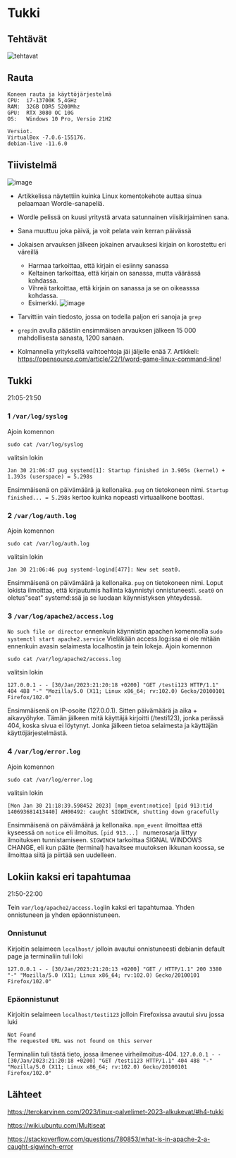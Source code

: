 # Tukki
## Tehtävät
![tehtavat](https://user-images.githubusercontent.com/122887067/215345281-cbd1ac7d-43d9-4c72-8a64-b519801d9843.png)


## Rauta

    Koneen rauta ja käyttöjärjestelmä
    CPU:  i7-13700K 5,4GHz
    RAM:  32GB DDR5 5200Mhz
    GPU:  RTX 3080 OC 10G
    OS:   Windows 10 Pro, Versio 21H2
    
    Versiot. 
    VirtualBox -7.0.6-155176.
    debian-live -11.6.0


## Tiivistelmä
![image](https://user-images.githubusercontent.com/122887067/215345338-e9be1757-9756-4335-9aef-c136396c3b36.png)
- Artikkelissa näytettiin kuinka Linux komentokehote auttaa sinua pelaamaan Wordle-sanapeliä.

- Wordle pelissä on kuusi yritystä arvata satunnainen viisikirjaiminen sana.
- Sana muuttuu joka päivä, ja voit pelata vain kerran päivässä
- Jokaisen arvauksen jälkeen jokainen arvauksesi kirjain on korostettu eri väreillä
    - Harmaa tarkoittaa, että kirjain ei esiinny sanassa
    - Keltainen tarkoittaa, että kirjain on sanassa, mutta väärässä kohdassa.
    - Vihreä tarkoittaa, että kirjain on sanassa ja se on oikeasssa kohdassa. 
    - Esimerkki. ![image](https://user-images.githubusercontent.com/122887067/215345522-3b981dae-20aa-4e27-bc04-feeb96fa3975.png)
- Tarvittiin vain tiedosto, jossa on todella paljon eri sanoja ja ```grep```
- ```grep```:in avulla päästiin ensimmäisen arvauksen jälkeen 15 000 mahdollisesta sanasta, 1200 sanaan. 
- Kolmannella yrityksellä vaihtoehtoja jäi jäljelle enää 7. 
Artikkeli: https://opensource.com/article/22/1/word-game-linux-command-line!

## Tukki
21:05-21:50
### 1 `/var/log/syslog`
Ajoin komennon

    sudo cat /var/log/syslog

valitsin lokin

`Jan 30 21:06:47 pug systemd[1]: Startup finished in 3.905s (kernel) + 1.393s (userspace) = 5.298s`

Ensimmäisenä on päivämäärä ja kellonaika. ```pug``` on tietokoneen nimi. ```Startup finished... = 5.298s``` kertoo kuinka nopeasti virtuaalikone boottasi. 
### 2 `/var/log/auth.log`
Ajoin komennon
    
    sudo cat /var/log/auth.log

valitsin lokin

`Jan 30 21:06:46 pug systemd-logind[477]: New set seat0.`

Ensimmäisenä on päivämäärä ja kellonaika. ```pug``` on tietokoneen nimi.
Loput lokista ilmoittaa, että kirjautumis hallinta käynnistyi onnistuneesti.  ```seat0``` on oletus"seat" systemd:ssä ja se luodaan käynnistyksen yhteydessä.

### 3 `/var/log/apache2/access.log`
`No such file or director` ennenkuin käynnistin apachen komennolla `sudo systemctl start apache2.service`
Vieläkään access.log:issa ei ole mitään ennenkuin avasin selaimesta localhostin ja tein lokeja.
Ajoin komennon

    sudo cat /var/log/apache2/access.log
    
valitsin lokin
    
`127.0.0.1 - - [30/Jan/2023:21:20:18 +0200] "GET /testi123 HTTP/1.1" 404 488 "-" "Mozilla/5.0 (X11; Linux x86_64; rv:102.0) Gecko/20100101 Firefox/102.0"`

Ensimmäisenä on IP-osoite (127.0.0.1). Sitten päivämäärä ja aika + aikavyöhyke. Tämän jälkeen mitä käyttäjä kirjoitti (/testi123), jonka perässä 404, koska sivua ei löytynyt. Jonka jälkeen tietoa selaimesta ja käyttäjän käyttöjärjestelmästä. 

### 4 `/var/log/error.log`
Ajoin komennon

    sudo cat /var/log/error.log

valitsin lokin

`[Mon Jan 30 21:18:39.598452 2023] [mpm_event:notice] [pid 913:tid 140693681413440] AH00492: caught SIGWINCH, shutting down gracefully`

Ensimmäisenä on päivämäärä ja kellonaika. ```mpm_event``` ilmoittaa että kyseessä on ```notice``` eli ilmoitus. ```[pid 913...] ``` numerosarja liittyy ilmoituksen tunnistamiseen. ```SIGWINCH``` tarkoittaa SIGNAL WINDOWS CHANGE, eli kun pääte (terminal) havaitsee muutoksen ikkunan koossa, se ilmoittaa siitä ja piirtää sen uudelleen.

## Lokiin kaksi eri tapahtumaa
21:50-22:00

Tein `var/log/apache2/access.log`iin kaksi eri tapahtumaa. Yhden onnistuneen ja yhden epäonnistuneen. 
### Onnistunut 
Kirjoitin selaimeen `localhost/` jolloin avautui onnistuneesti debianin default page ja terminaliin tuli loki 


`127.0.0.1 - - [30/Jan/2023:21:20:13 +0200] "GET / HTTP/1.1" 200 3380 "-" "Mozilla/5.0 (X11; Linux x86_64; rv:102.0) Gecko/20100101 Firefox/102.0"`


### Epäonnistunut
Kirjoitin selaimeen `localhost/testi123` jolloin Firefoxissa avautui sivu jossa luki 

    Not Found
    The requested URL was not found on this server
    
Terminaliin tuli tästä tieto, jossa ilmenee virheilmoitus-404.
`127.0.0.1 - - [30/Jan/2023:21:20:18 +0200] "GET /testi123 HTTP/1.1" 404 488 "-" "Mozilla/5.0 (X11; Linux x86_64; rv:102.0) Gecko/20100101 Firefox/102.0"`

## Lähteet
https://terokarvinen.com/2023/linux-palvelimet-2023-alkukevat/#h4-tukki

https://wiki.ubuntu.com/Multiseat

https://stackoverflow.com/questions/780853/what-is-in-apache-2-a-caught-sigwinch-error

